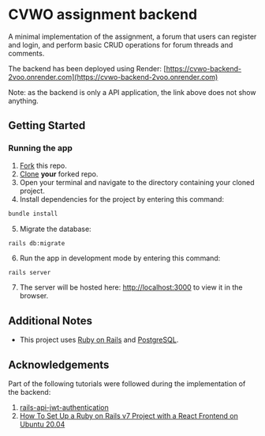 # CVWO assignment backend

A minimal implementation of the assignment, a forum that users can register and login, and perform basic CRUD operations for forum threads and comments.

The backend has been deployed using Render: [https://cvwo-backend-2voo.onrender.com](https://cvwo-backend-2voo.onrender.com)

Note: as the backend is only a API application, the link above does not show anything.

## Getting Started

### Running the app
1. [Fork](https://docs.github.com/en/get-started/quickstart/fork-a-repo#forking-a-repository) this repo.
2. [Clone](https://docs.github.com/en/get-started/quickstart/fork-a-repo#cloning-your-forked-repository) **your** forked repo.
3. Open your terminal and navigate to the directory containing your cloned project.
4. Install dependencies for the project by entering this command:

```bash
bundle install
```

5. Migrate the database:
```
rails db:migrate
```

6. Run the app in development mode by entering this command:

```bash
rails server
```

7. The server will be hosted here: [http://localhost:3000](http://localhost:3000) to view it in the browser.

## Additional Notes
-   This project uses [Ruby on Rails](https://rubyonrails.org/) and [PostgreSQL](https://www.postgresql.org/).

## Acknowledgements

Part of the following tutorials were followed during the implementation of the backend:

1. [rails-api-jwt-authentication](https://medium.com/binar-academy/rails-api-jwt-authentication-a04503ea3248)
2. [How To Set Up a Ruby on Rails v7 Project with a React Frontend on Ubuntu 20.04](https://www.digitalocean.com/community/tutorials/how-to-set-up-a-ruby-on-rails-v7-project-with-a-react-frontend-on-ubuntu-20-04)

